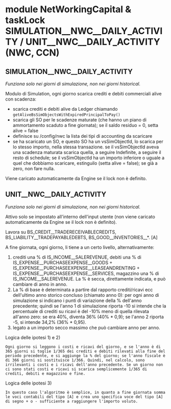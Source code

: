 # module NetWorkingCapital & taskLock SIMULATION__NWC__DAILY_ACTIVITY / UNIT__NWC__DAILY_ACTIVITY (NWC, CCN)

## SIMULATION__NWC__DAILY_ACTIVITY

_Funziona solo nei giorni di simulazione, non nei giorni historical._

Modulo di Simulation, ogni giorno scarica crediti e debiti commerciali alive con scadenza:
* scarica crediti e debiti alive da Ledger chiamando `getAliveBsSimObjectsWithExpiredPrincipalToPay()`
* scarica gli SO per le scadenze maturate (che hanno un piano di ammortamento scaduto a fine giornata);
  se il saldo residuo = 0, setta alive = false
* definisce su /config/nwc la lista dei tipi di accounting da scaricare
* se ha scaricato un SO, e questo SO ha un vsSimObjectId, lo scarica per lo stesso importo, nella stessa transazione.
  se il vsSimObjectId aveva una scadenza maturata scarica quella, a seguire Indefinite, a seguire il resto di schedule;
  se il vsSimObjectId ha un importo inferiore o uguale a quel che dobbiamo scaricare, estinguilo (setta alive = false);
  se già a zero, non fare nulla.

Viene caricato automaticamente da Engine se il lock non è definito.


## UNIT__NWC__DAILY_ACTIVITY

_Funziona solo nei giorni di simulazione, non nei giorni historical._

Attivo solo se impostato all'interno dell'input utente (non viene caricato automaticamente da Engine se il lock non è definito).

Lavora su BS_CREDIT__TRADERECEIVABLECREDITS, BS_LIABILITY__TRADEPAYABLEDEBTS, BS_GOOD__INVENTORIES__*. [A]

A fine giornata, ogni giorno, li tiene a un certo livello, alternativamente:
1) crediti una % di IS_INCOME__SALEREVENUE, debiti una % di IS_EXPENSE__PURCHASEEXPENSE__GOODS + IS_EXPENSE__PURCHASEEXPENSE__LEASEANDRENTING + IS_EXPENSE__PURCHASEEXPENSE__SERVICES, magazzino una % di IS_INCOME__SALEREVENUE. La % è secca, direttamente indicata, e può cambiare di anno in anno.
2) La % di base è determinata a partire dal rapporto crediti/ricavi ecc dell'ultimo anno storico concluso (chiamato anno 0): per ogni anno di simulazione si indicano i punti di variazione della % dell'anno precedente; quindi se l'anno 1 di simulazione riporta -10 si intende che la percentuale di crediti su ricavi è del -10% meno di quella rilevata all'anno zero: se era 40%, diventa 36% (40% * 0,9); se l'anno 2 riporta -5, si intende 34,2% (36% * 0,95).
3) legato a un importo secco massimo che può cambiare anno per anno.

Logica delle ipotesi 1) e 2)

    Ogni giorno si leggono i costi e ricavi del giorno, e se l'anno è di 365 giorni si toglie 1/365 dei crediti e debiti rilevati alla fine del periodo precedente, e si aggiunge la % del giorno; se l'anno fiscale è di 366 giorni si sostituisce 1/366. Quindi, nel calcolo, sono irrilevanti i costi e i ricavi dell'anno precedente. Se un giorno non ci sono stati costi e ricavi si scarica semplicemente 1/365 di crediti, debiti e magazzino e fine.

Logica delle ipotesi 3)

    In questo caso l'algoritmo è semplice, in quanto a fine giornata somma le voci contabili del tipo [A] e crea uno specifica voce del tipo [A] di segno + o - sufficiente a raggiungere l'importo voluto.
